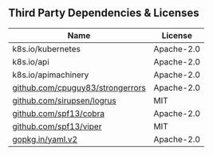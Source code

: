 ## Third Party Dependencies & Licenses

| Name                                                                         | License    |
| ---------------------------------------------------------------------------- | ---------- |
| k8s.io/kubernetes                                                            | Apache-2.0 |
| k8s.io/api                                                                   | Apache-2.0 |
| k8s.io/apimachinery                                                          | Apache-2.0 |
| [github.com/cpuguy83/strongerrors](https://github.com/cpuguy83/strongerrors) | Apache-2.0 |
| [github.com/sirupsen/logrus](https://github.com/sirupsen/logrus)             | MIT        |
| [github.com/spf13/cobra](https://github.com/spf13/cobra)                     | Apache-2.0 |
| [github.com/spf13/viper](https://github.com/spf13/viper)                     | MIT        |
| [gopkg.in/yaml.v2](https://gopkg.in/yaml.v2)                                 | Apache-2.0 |